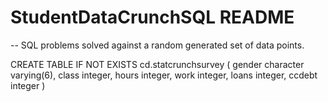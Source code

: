 # StudentDataCrunchSQL README
-- SQL problems solved against a random generated set of data points.

CREATE TABLE IF NOT EXISTS cd.statcrunchsurvey
(
    gender character varying(6),
    class integer,
    hours integer,
    work integer,
    loans integer,
    ccdebt integer
)
